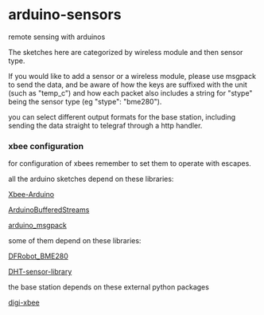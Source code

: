 # arduino-sensors
remote sensing with arduinos

The sketches here are categorized by wireless module and then sensor type.

If you would like to add a sensor or a wireless module, please use msgpack to send the data, and be aware of how the keys are suffixed with the unit (such as "temp_c") and how each packet also includes a string for "stype" being the sensor type (eg "stype": "bme280").

you can select different output formats for the base station, including sending the data straight to telegraf through a http handler.

### xbee configuration
for configuration of xbees remember to set them to operate with escapes.



all the arduino sketches depend on these libraries:

[Xbee-Arduino](https://github.com/andrewrapp/xbee-arduino)

[ArduinoBufferedStreams](https://github.com/paulo-raca/ArduinoBufferedStreams)

[arduino_msgpack](https://github.com/HEADS-project/arduino_msgpack)

some of them depend on these libraries:

[DFRobot_BME280](https://github.com/DFRobot/DFRobot_BME280)

[DHT-sensor-library](https://github.com/adafruit/DHT-sensor-library)


the base station depends on these external python packages

[digi-xbee](https://github.com/digidotcom/python-xbee)
